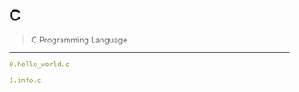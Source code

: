 # C
>    C Programming Language
--------------------------------
```yaml
0.hello_world.c
```
```yaml
1.info.c
```
